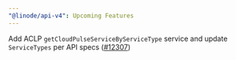 ```yaml
---
"@linode/api-v4": Upcoming Features
---
```


Add ACLP `getCloudPulseServiceByServiceType` service and update `ServiceTypes` per API specs ([#12307](https://github.com/linode/manager/pull/12307))
